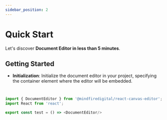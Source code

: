 ```yaml
---
sidebar_position: 2
---
```


# Quick Start

Let's discover **Document Editor in less than 5 minutes**.

## Getting Started

- **Initialization**: Initialize the document editor in your project, specifying the container element where the editor will be embedded.

```javascript


import { DocumentEditor } from '@mindfiredigital/react-canvas-editor';
import React from 'react';

export const test = () => <DocumentEditor/>

```
